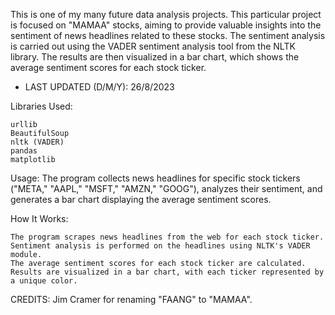 This is one of my many future data analysis projects. This particular project is focused on "MAMAA" stocks, aiming to provide valuable insights into the sentiment of news headlines related to these stocks. The sentiment analysis is carried out using the VADER sentiment analysis tool from the NLTK library. The results are then visualized in a bar chart, which shows the average sentiment scores for each stock ticker.

- LAST UPDATED (D/M/Y): 26/8/2023

Libraries Used:

    urllib
    BeautifulSoup
    nltk (VADER)
    pandas
    matplotlib

Usage:
The program collects news headlines for specific stock tickers ("META," "AAPL," "MSFT," "AMZN," "GOOG"), analyzes their sentiment, and generates a bar chart displaying the average sentiment scores.

How It Works:

    The program scrapes news headlines from the web for each stock ticker.
    Sentiment analysis is performed on the headlines using NLTK's VADER module.
    The average sentiment scores for each stock ticker are calculated.
    Results are visualized in a bar chart, with each ticker represented by a unique color.

CREDITS: Jim Cramer for renaming "FAANG" to "MAMAA".
